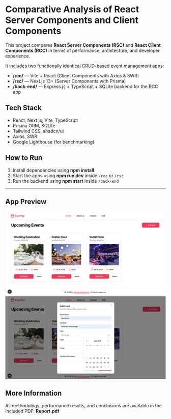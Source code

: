 # Comparative Analysis of React Server Components and Client Components

This project compares **React Server Components (RSC)** and **React Client Components (RCC)** in terms of performance, architecture, and developer experience.

It includes two functionally identical CRUD-based event management apps:

- **/rcc/** — Vite + React (Client Components with Axios & SWR)
- **/rsc/** — Next.js 13+ (Server Components with Prisma)
- **/back-end/** — Express.js + TypeScript + SQLite backend for the RCC app

## Tech Stack

- React, Next.js, Vite, TypeScript
- Prisma ORM, SQLite
- Tailwind CSS, shadcn/ui
- Axios, SWR
- Google Lighthouse (for benchmarking)

## How to Run

1. Install dependencies using **npm install**
2. Start the apps using **npm run dev** inside `/rcc` or `/rsc`
3. Run the backend using **npm start** inside `/back-end`

---

## App Preview

![App Preview](assets/img.png)
![App Preview](assets/img2.png)

## More Information

All methodology, performance results, and conclusions are available in the included PDF: **Report.pdf**
